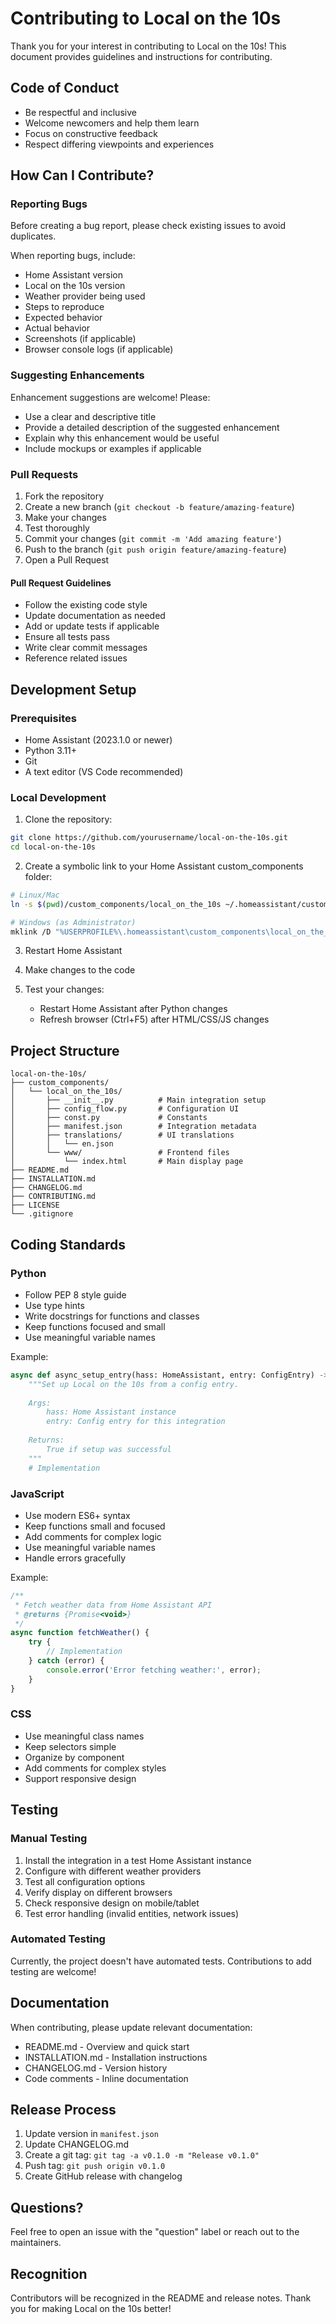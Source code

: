 # Contributing to Local on the 10s

Thank you for your interest in contributing to Local on the 10s! This document provides guidelines and instructions for contributing.

## Code of Conduct

- Be respectful and inclusive
- Welcome newcomers and help them learn
- Focus on constructive feedback
- Respect differing viewpoints and experiences

## How Can I Contribute?

### Reporting Bugs

Before creating a bug report, please check existing issues to avoid duplicates.

When reporting bugs, include:
- Home Assistant version
- Local on the 10s version
- Weather provider being used
- Steps to reproduce
- Expected behavior
- Actual behavior
- Screenshots (if applicable)
- Browser console logs (if applicable)

### Suggesting Enhancements

Enhancement suggestions are welcome! Please:
- Use a clear and descriptive title
- Provide a detailed description of the suggested enhancement
- Explain why this enhancement would be useful
- Include mockups or examples if applicable

### Pull Requests

1. Fork the repository
2. Create a new branch (`git checkout -b feature/amazing-feature`)
3. Make your changes
4. Test thoroughly
5. Commit your changes (`git commit -m 'Add amazing feature'`)
6. Push to the branch (`git push origin feature/amazing-feature`)
7. Open a Pull Request

#### Pull Request Guidelines

- Follow the existing code style
- Update documentation as needed
- Add or update tests if applicable
- Ensure all tests pass
- Write clear commit messages
- Reference related issues

## Development Setup

### Prerequisites

- Home Assistant (2023.1.0 or newer)
- Python 3.11+
- Git
- A text editor (VS Code recommended)

### Local Development

1. Clone the repository:
```bash
git clone https://github.com/yourusername/local-on-the-10s.git
cd local-on-the-10s
```

2. Create a symbolic link to your Home Assistant custom_components folder:
```bash
# Linux/Mac
ln -s $(pwd)/custom_components/local_on_the_10s ~/.homeassistant/custom_components/local_on_the_10s

# Windows (as Administrator)
mklink /D "%USERPROFILE%\.homeassistant\custom_components\local_on_the_10s" "%CD%\custom_components\local_on_the_10s"
```

3. Restart Home Assistant

4. Make changes to the code

5. Test your changes:
   - Restart Home Assistant after Python changes
   - Refresh browser (Ctrl+F5) after HTML/CSS/JS changes

## Project Structure

```
local-on-the-10s/
├── custom_components/
│   └── local_on_the_10s/
│       ├── __init__.py          # Main integration setup
│       ├── config_flow.py       # Configuration UI
│       ├── const.py             # Constants
│       ├── manifest.json        # Integration metadata
│       ├── translations/        # UI translations
│       │   └── en.json
│       └── www/                 # Frontend files
│           └── index.html       # Main display page
├── README.md
├── INSTALLATION.md
├── CHANGELOG.md
├── CONTRIBUTING.md
├── LICENSE
└── .gitignore
```

## Coding Standards

### Python

- Follow PEP 8 style guide
- Use type hints
- Write docstrings for functions and classes
- Keep functions focused and small
- Use meaningful variable names

Example:
```python
async def async_setup_entry(hass: HomeAssistant, entry: ConfigEntry) -> bool:
    """Set up Local on the 10s from a config entry.
    
    Args:
        hass: Home Assistant instance
        entry: Config entry for this integration
        
    Returns:
        True if setup was successful
    """
    # Implementation
```

### JavaScript

- Use modern ES6+ syntax
- Keep functions small and focused
- Add comments for complex logic
- Use meaningful variable names
- Handle errors gracefully

Example:
```javascript
/**
 * Fetch weather data from Home Assistant API
 * @returns {Promise<void>}
 */
async function fetchWeather() {
    try {
        // Implementation
    } catch (error) {
        console.error('Error fetching weather:', error);
    }
}
```

### CSS

- Use meaningful class names
- Keep selectors simple
- Organize by component
- Add comments for complex styles
- Support responsive design

## Testing

### Manual Testing

1. Install the integration in a test Home Assistant instance
2. Configure with different weather providers
3. Test all configuration options
4. Verify display on different browsers
5. Check responsive design on mobile/tablet
6. Test error handling (invalid entities, network issues)

### Automated Testing

Currently, the project doesn't have automated tests. Contributions to add testing are welcome!

## Documentation

When contributing, please update relevant documentation:

- README.md - Overview and quick start
- INSTALLATION.md - Installation instructions
- CHANGELOG.md - Version history
- Code comments - Inline documentation

## Release Process

1. Update version in `manifest.json`
2. Update CHANGELOG.md
3. Create a git tag: `git tag -a v0.1.0 -m "Release v0.1.0"`
4. Push tag: `git push origin v0.1.0`
5. Create GitHub release with changelog

## Questions?

Feel free to open an issue with the "question" label or reach out to the maintainers.

## Recognition

Contributors will be recognized in the README and release notes. Thank you for making Local on the 10s better!
